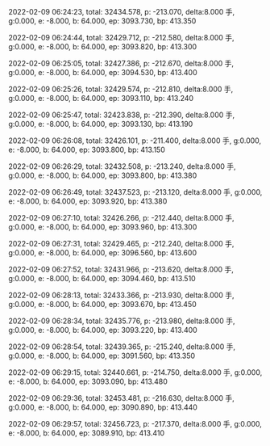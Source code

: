 2022-02-09 06:24:23, total: 32434.578, p: -213.070, delta:8.000 手, g:0.000, e: -8.000, b: 64.000, ep: 3093.730, bp: 413.350

2022-02-09 06:24:44, total: 32429.712, p: -212.580, delta:8.000 手, g:0.000, e: -8.000, b: 64.000, ep: 3093.820, bp: 413.300

2022-02-09 06:25:05, total: 32427.386, p: -212.670, delta:8.000 手, g:0.000, e: -8.000, b: 64.000, ep: 3094.530, bp: 413.400

2022-02-09 06:25:26, total: 32429.574, p: -212.810, delta:8.000 手, g:0.000, e: -8.000, b: 64.000, ep: 3093.110, bp: 413.240

2022-02-09 06:25:47, total: 32423.838, p: -212.390, delta:8.000 手, g:0.000, e: -8.000, b: 64.000, ep: 3093.130, bp: 413.190

2022-02-09 06:26:08, total: 32426.101, p: -211.400, delta:8.000 手, g:0.000, e: -8.000, b: 64.000, ep: 3093.800, bp: 413.150

2022-02-09 06:26:29, total: 32432.508, p: -213.240, delta:8.000 手, g:0.000, e: -8.000, b: 64.000, ep: 3093.800, bp: 413.380

2022-02-09 06:26:49, total: 32437.523, p: -213.120, delta:8.000 手, g:0.000, e: -8.000, b: 64.000, ep: 3093.920, bp: 413.380

2022-02-09 06:27:10, total: 32426.266, p: -212.440, delta:8.000 手, g:0.000, e: -8.000, b: 64.000, ep: 3093.960, bp: 413.300

2022-02-09 06:27:31, total: 32429.465, p: -212.240, delta:8.000 手, g:0.000, e: -8.000, b: 64.000, ep: 3096.560, bp: 413.600

2022-02-09 06:27:52, total: 32431.966, p: -213.620, delta:8.000 手, g:0.000, e: -8.000, b: 64.000, ep: 3094.460, bp: 413.510

2022-02-09 06:28:13, total: 32433.366, p: -213.930, delta:8.000 手, g:0.000, e: -8.000, b: 64.000, ep: 3093.670, bp: 413.450

2022-02-09 06:28:34, total: 32435.776, p: -213.980, delta:8.000 手, g:0.000, e: -8.000, b: 64.000, ep: 3093.220, bp: 413.400

2022-02-09 06:28:54, total: 32439.365, p: -215.240, delta:8.000 手, g:0.000, e: -8.000, b: 64.000, ep: 3091.560, bp: 413.350

2022-02-09 06:29:15, total: 32440.661, p: -214.750, delta:8.000 手, g:0.000, e: -8.000, b: 64.000, ep: 3093.090, bp: 413.480

2022-02-09 06:29:36, total: 32453.481, p: -216.630, delta:8.000 手, g:0.000, e: -8.000, b: 64.000, ep: 3090.890, bp: 413.440

2022-02-09 06:29:57, total: 32456.723, p: -217.370, delta:8.000 手, g:0.000, e: -8.000, b: 64.000, ep: 3089.910, bp: 413.410
